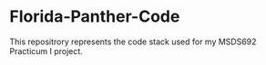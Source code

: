 # Florida-Panther-Code
This repositrory represents the code stack used for my MSDS692 Practicum I project. 
